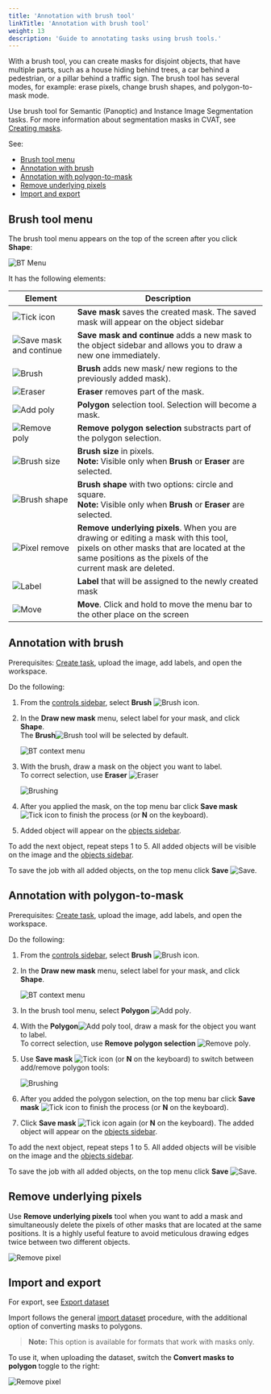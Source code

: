 ```yaml
---
title: 'Annotation with brush tool'
linkTitle: 'Annotation with brush tool'
weight: 13
description: 'Guide to annotating tasks using brush tools.'
---
```




With a brush tool, you can create masks for disjoint objects, that have multiple parts, such as a house hiding behind trees, a car behind a pedestrian, or a pillar behind a traffic sign. The brush tool has several modes, for example: erase pixels, change brush shapes, and polygon-to-mask mode.

Use brush tool for Semantic (Panoptic) and Instance Image Segmentation tasks. For more information about segmentation masks in CVAT, see [Creating masks](/docs/manual/advanced/annotation-with-polygons/creating-mask/).

See:

- [Brush tool menu](#brush-tool-menu)
- [Annotation with brush](#annotation-with-brush)
- [Annotation with polygon-to-mask](#annotation-with-polygon-to-mask)
- [Remove underlying pixels](#remove-underlying-pixels)
- [Import and export](#import-and-export)

## Brush tool menu

The brush tool menu appears on the top of the screen after you click **Shape**:

![BT Menu](/images/brushing_tool_menu.png)

It has the following elements:

|Element|Description|
|----|-----|
|![Tick icon](/images/tick_icon.png)| **Save mask** saves the created  mask. The saved mask will appear on the object sidebar|
|![Save mask and continue](/images/brushing_tools_add_label.png)| **Save mask and continue** adds a new mask to the object sidebar and allows you to draw a new one immediately.|
|![Brush](/images/brushing_tools_icon.png)| **Brush**  adds new mask/ new regions to the previously added mask).|
|![Eraser](/images/brushing_tools_erase.png)|**Eraser** removes part of the mask.|
|![Add poly](/images/brushing_tools_add_poly.png)|**Polygon**  selection tool. Selection will become a mask.|
|![Remove poly](/images/brushing_tools_remove_poly.png)|**Remove polygon selection** substracts part of the polygon selection.|
|![Brush size](/images/brushing_tools_brush_size.png)|**Brush size** in pixels. <br>**Note:** Visible only when **Brush** or **Eraser** are selected.|
|![Brush shape](/images/brushing_tools_brush_shape.png)|**Brush shape** with two options: circle and square. <br>**Note:** Visible only when **Brush** or **Eraser** are selected.|
|![Pixel remove](/images/brushing_tools_pixels.png)|**Remove underlying pixels**. When you are drawing or editing a mask with this tool, <br>pixels on other masks that are located at the same positions as the pixels of the <br>current mask are deleted.|
|![Label](/images/brushing_tools_label_drop.png)|**Label** that will be assigned to the newly created mask||
|![Move](/images/brushing_tools_brush_move.png)|**Move**. Click and hold to move the menu bar to the other place on the screen|



## Annotation with brush

Prerequisites: [Create task](/docs/manual/basics/creating_an_annotation_task/), upload the image, add labels, and open the workspace.

Do the following:

1. From the [controls sidebar](/docs/manual/basics/controls-sidebar/), select **Brush** ![Brush icon](/images/brushing_tools_icon.png).
2. In the **Draw new mask** menu, select label for your mask, and click **Shape**. <br>The **Brush**![Brush](/images/brushing_tools_icon.png) tool will be selected by default.

   ![BT context menu](/images/brushing_tools_context_menu.png)

3. With the brush, draw a mask on the object you want to label. <br>To correct selection, use **Eraser** ![Eraser](/images/brushing_tools_erase.png)

   ![Brushing](/images/brushing_tools.gif)

4. After you applied the mask, on the top menu bar click **Save mask** ![Tick icon](/images/tick_icon.png) to finish the process (or **N** on the keyboard).
5. Added object will appear on the [objects sidebar](/docs/manual/basics/objects-sidebar/).

To add the next object, repeat steps 1 to 5. All added objects will be visible on the image and the  [objects sidebar](/docs/manual/basics/objects-sidebar/).

To save the job with all added objects, on the top menu click **Save** ![Save](/images/brushing_tools_save.png).



## Annotation with polygon-to-mask

Prerequisites: [Create task](/docs/manual/basics/creating_an_annotation_task/), upload the image, add labels, and open the workspace.

Do the following:

1. From the [controls sidebar](/docs/manual/basics/controls-sidebar/), select **Brush** ![Brush icon](/images/brushing_tools_icon.png).
2. In the **Draw new mask** menu, select label for your mask, and click **Shape**.

   ![BT context menu](/images/brushing_tools_context_menu.png)

3. In the brush tool menu, select **Polygon** ![Add poly](/images/brushing_tools_add_poly.png).
4. With the **Polygon**![Add poly](/images/brushing_tools_add_poly.png) tool, draw a mask for the object you want to label. <br>To correct selection, use **Remove polygon selection** ![Remove poly](/images/brushing_tools_remove_poly.png).
5. Use **Save mask** ![Tick icon](/images/tick_icon.png) (or **N** on the keyboard) to switch between add/remove polygon tools:

   ![Brushing](/images/brushing_tools_polygon.gif)

6. After you added the polygon selection, on the top menu bar click **Save mask** ![Tick icon](/images/tick_icon.png) to finish the process (or **N** on the keyboard).
7. Click **Save mask** ![Tick icon](/images/tick_icon.png) again (or **N** on the keyboard). The added object will appear on the [objects sidebar](/docs/manual/basics/objects-sidebar/).

To add the next object, repeat steps 1 to 5. All added objects will be visible on the image and the  [objects sidebar](/docs/manual/basics/objects-sidebar/).

To save the job with all added objects, on the top menu click **Save** ![Save](/images/brushing_tools_save.png).


## Remove underlying pixels

Use **Remove underlying pixels** tool when you want to add a mask and simultaneously delete the pixels of other masks that are located at the same positions. It is a highly useful feature to avoid meticulous drawing edges twice between two different objects.


![Remove pixel](/images/brushing_tools_pixel_underlying.gif)

## Import and export

For export, see [Export dataset](/docs/manual/advanced/export-import-datasets/)

Import follows the general [import dataset](/docs/manual/advanced/export-import-datasets/) procedure, with the additional option of converting masks to polygons.

>**Note:** This option is available for formats that work with masks only.

To use it, when uploading the dataset, switch the **Convert masks to polygon** toggle to the right:

![Remove pixel](/images/brushing_tools_import.png)